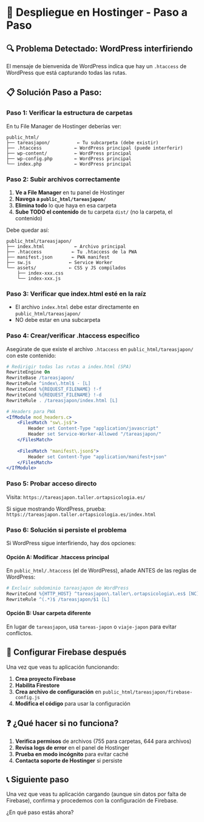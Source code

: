 # 🚀 Despliegue en Hostinger - Paso a Paso

## 🔍 **Problema Detectado: WordPress interfiriendo**

El mensaje de bienvenida de WordPress indica que hay un `.htaccess` de WordPress que está capturando todas las rutas.

## 📋 **Solución Paso a Paso:**

### **Paso 1: Verificar la estructura de carpetas**
En tu File Manager de Hostinger deberías ver:
```
public_html/
├── tareasjapon/          ← Tu subcarpeta (debe existir)
├── .htaccess            ← WordPress principal (puede interferir)
├── wp-content/          ← WordPress principal
├── wp-config.php        ← WordPress principal
└── index.php            ← WordPress principal
```

### **Paso 2: Subir archivos correctamente**
1. **Ve a File Manager** en tu panel de Hostinger
2. **Navega a `public_html/tareasjapon/`**
3. **Elimina todo** lo que haya en esa carpeta
4. **Sube TODO el contenido** de tu carpeta `dist/` (no la carpeta, el contenido)

Debe quedar así:
```
public_html/tareasjapon/
├── index.html           ← Archivo principal
├── .htaccess           ← Tu .htaccess de la PWA
├── manifest.json       ← PWA manifest
├── sw.js              ← Service Worker
└── assets/            ← CSS y JS compilados
    ├── index-xxx.css
    └── index-xxx.js
```

### **Paso 3: Verificar que index.html esté en la raíz**
- El archivo `index.html` debe estar directamente en `public_html/tareasjapon/`
- NO debe estar en una subcarpeta

### **Paso 4: Crear/verificar .htaccess específico**
Asegúrate de que existe el archivo `.htaccess` en `public_html/tareasjapon/` con este contenido:

```apache
# Redirigir todas las rutas a index.html (SPA)
RewriteEngine On
RewriteBase /tareasjapon/
RewriteRule ^index\.html$ - [L]
RewriteCond %{REQUEST_FILENAME} !-f
RewriteCond %{REQUEST_FILENAME} !-d
RewriteRule . /tareasjapon/index.html [L]

# Headers para PWA
<IfModule mod_headers.c>
    <FilesMatch "sw\.js$">
        Header set Content-Type "application/javascript"
        Header set Service-Worker-Allowed "/tareasjapon/"
    </FilesMatch>
    
    <FilesMatch "manifest\.json$">
        Header set Content-Type "application/manifest+json"
    </FilesMatch>
</IfModule>
```

### **Paso 5: Probar acceso directo**
Visita: `https://tareasjapon.taller.ortapsicologia.es/`

Si sigue mostrando WordPress, prueba:
`https://tareasjapon.taller.ortapsicologia.es/index.html`

### **Paso 6: Solución si persiste el problema**

Si WordPress sigue interfiriendo, hay dos opciones:

#### **Opción A: Modificar .htaccess principal**
En `public_html/.htaccess` (el de WordPress), añade ANTES de las reglas de WordPress:
```apache
# Excluir subdominio tareasjapon de WordPress
RewriteCond %{HTTP_HOST} ^tareasjapon\.taller\.ortapsicologia\.es$ [NC]
RewriteRule ^(.*)$ /tareasjapon/$1 [L]
```

#### **Opción B: Usar carpeta diferente**
En lugar de `tareasjapon`, usa `tareas-japon` o `viaje-japon` para evitar conflictos.

## 🔧 **Configurar Firebase después**

Una vez que veas tu aplicación funcionando:

1. **Crea proyecto Firebase**
2. **Habilita Firestore**
3. **Crea archivo de configuración** en `public_html/tareasjapon/firebase-config.js`
4. **Modifica el código** para usar la configuración

## ❓ **¿Qué hacer si no funciona?**

1. **Verifica permisos** de archivos (755 para carpetas, 644 para archivos)
2. **Revisa logs de error** en el panel de Hostinger
3. **Prueba en modo incógnito** para evitar caché
4. **Contacta soporte de Hostinger** si persiste

## 📞 **Siguiente paso**

Una vez que veas tu aplicación cargando (aunque sin datos por falta de Firebase), confirma y procedemos con la configuración de Firebase.

¿En qué paso estás ahora?